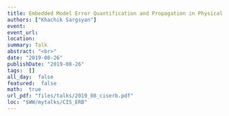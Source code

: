 ```yaml
---
title: Embedded Model Error Quantification and Propagation in Physical Systems
authors: ["Khachik Sargsyan"]
event: 
event_url: 
location: 
summary: Talk
abstract: "<br>"
date: "2019-08-26"
publishDate: "2019-08-26"
tags:  []
all_day:  false
featured:  false
math:  true
url_pdf: "files/talks/2019_08_ciserb.pdf"
loc: "$WW/mytalks/CIS_ERB"
---
```

